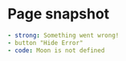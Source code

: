 # Page snapshot

```yaml
- strong: Something went wrong!
- button "Hide Error"
- code: Moon is not defined
```